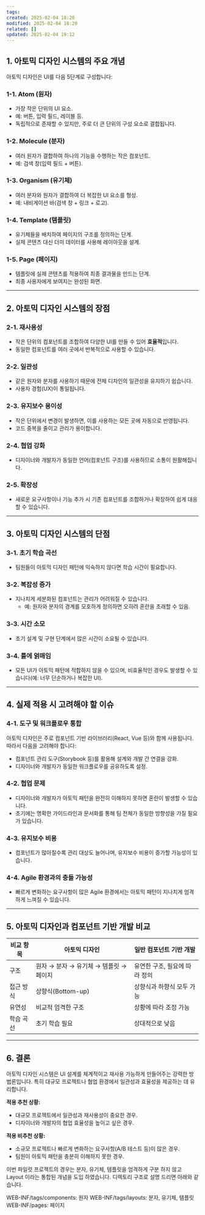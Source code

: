 ```yaml
---
tags: 
created: 2025-02-04 18:20
modified: 2025-02-04 18:20
related: []
updated: 2025-02-04 19:12
---
```

## **1. 아토믹 디자인 시스템의 주요 개념**

아토믹 디자인은 UI를 다음 5단계로 구성합니다:

### **1-1. Atom (원자)**
- 가장 작은 단위의 UI 요소.
- 예: 버튼, 입력 필드, 레이블 등.
- 독립적으로 존재할 수 있지만, 주로 더 큰 단위의 구성 요소로 결합됩니다.

### **1-2. Molecule (분자)**
- 여러 원자가 결합하여 하나의 기능을 수행하는 작은 컴포넌트.
- 예: 검색 창(입력 필드 + 버튼).

### **1-3. Organism (유기체)**
- 여러 분자와 원자가 결합하여 더 복잡한 UI 요소를 형성.
- 예: 내비게이션 바(검색 창 + 링크 + 로고).

### **1-4. Template (템플릿)**
- 유기체들을 배치하여 페이지의 구조를 정의하는 단계.
- 실제 콘텐츠 대신 더미 데이터를 사용해 레이아웃을 설계.

### **1-5. Page (페이지)**
- 템플릿에 실제 콘텐츠를 적용하여 최종 결과물을 만드는 단계.
- 최종 사용자에게 보여지는 완성된 화면.

---

## **2. 아토믹 디자인 시스템의 장점**

### **2-1. 재사용성**
- 작은 단위의 컴포넌트를 조합하여 다양한 UI를 만들 수 있어 **효율적**입니다.
- 동일한 컴포넌트를 여러 곳에서 반복적으로 사용할 수 있습니다.

### **2-2. 일관성**
- 같은 원자와 분자를 사용하기 때문에 전체 디자인의 일관성을 유지하기 쉽습니다.
- 사용자 경험(UX)이 통일됩니다.

### **2-3. 유지보수 용이성**
- 작은 단위에서 변경이 발생하면, 이를 사용하는 모든 곳에 자동으로 반영됩니다.
- 코드 중복을 줄이고 관리가 용이합니다.

### **2-4. 협업 강화**
- 디자이너와 개발자가 동일한 언어(컴포넌트 구조)를 사용하므로 소통이 원활해집니다.
  
### **2-5. 확장성**
- 새로운 요구사항이나 기능 추가 시 기존 컴포넌트를 조합하거나 확장하여 쉽게 대응할 수 있습니다.

---

## **3. 아토믹 디자인 시스템의 단점**

### **3-1. 초기 학습 곡선**
- 팀원들이 아토믹 디자인 패턴에 익숙하지 않다면 학습 시간이 필요합니다.
  
### **3-2. 복잡성 증가**
- 지나치게 세분화된 컴포넌트는 관리가 어려워질 수 있습니다.
  - 예: 원자와 분자의 경계를 모호하게 정의하면 오히려 혼란을 초래할 수 있음.

### **3-3. 시간 소모**
- 초기 설계 및 구현 단계에서 많은 시간이 소요될 수 있습니다.
  
### **3-4. 틀에 얽매임**
- 모든 UI가 아토믹 패턴에 적합하지 않을 수 있으며, 비효율적인 경우도 발생할 수 있습니다(예: 너무 단순하거나 복잡한 UI).

---

## **4. 실제 적용 시 고려해야 할 이슈**

### **4-1. 도구 및 워크플로우 통합**
아토믹 디자인은 주로 컴포넌트 기반 라이브러리(React, Vue 등)와 함께 사용됩니다. 따라서 다음을 고려해야 합니다:
  - 컴포넌트 관리 도구(Storybook 등)를 활용해 설계와 개발 간 연결을 강화.
  - 디자이너와 개발자가 동일한 워크플로우를 공유하도록 설정.

### **4-2. 협업 문제**
  - 디자이너와 개발자가 아토믹 패턴을 완전히 이해하지 못하면 혼란이 발생할 수 있습니다.
  - 초기에는 명확한 가이드라인과 문서화를 통해 팀 전체가 동일한 방향성을 가질 필요가 있습니다.

### **4-3. 유지보수 비용**
  - 컴포넌트가 많아질수록 관리 대상도 늘어나며, 유지보수 비용이 증가할 가능성이 있습니다.

### **4-4. Agile 환경과의 충돌 가능성**
  - 빠르게 변화하는 요구사항이 많은 Agile 환경에서는 아토믹 패턴이 지나치게 엄격하게 느껴질 수 있습니다.

---

## **5. 아토믹 디자인과 컴포넌트 기반 개발 비교**

| 비교 항목            | 아토믹 디자인                         | 일반 컴포넌트 기반 개발            |
|----------------------|--------------------------------------|-----------------------------------|
| 구조                | 원자 → 분자 → 유기체 → 템플릿 → 페이지 | 유연한 구조, 필요에 따라 정의     |
| 접근 방식           | 상향식(Bottom-up)                     | 상향식과 하향식 모두 가능         |
| 유연성              | 비교적 엄격한 구조                    | 상황에 따라 조정 가능             |
| 학습 곡선           | 초기 학습 필요                        | 상대적으로 낮음                   |

---

## **6. 결론**

아토믹 디자인 시스템은 UI 설계를 체계적이고 재사용 가능하게 만들어주는 강력한 방법론입니다. 특히 대규모 프로젝트나 협업 환경에서 일관성과 효율성을 제공하는 데 유리합니다.

**적용 추천 상황:**
  - 대규모 프로젝트에서 일관성과 재사용성이 중요한 경우.
  - 디자이너와 개발자의 협업 효율성을 높이고 싶은 경우.

**적용 비추천 상황:**
  - 소규모 프로젝트나 빠르게 변화하는 요구사항(A/B 테스트 등)이 많은 경우.
  - 팀원이 아토믹 패턴을 충분히 이해하지 못한 경우.

이번 파일럿 프로젝트의 경우는 분자, 유기체, 템플릿을 엄격하게 구분 하지 않고 Layout 이라는 통합된 개념을 도입 하였습니다.
디렉토리 구조로 설명 드리면 아래와 같습니다.

WEB-INF/tags/components: 원자
WEB-INF/tags/layouts: 분자, 유기체, 템플릿
WEB-INF/pages: 페이지


